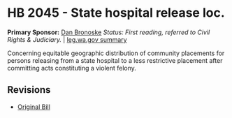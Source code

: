 # HB 2045 - State hospital release loc.
**Primary Sponsor:** [Dan Bronoske](/person/leg/dan.bronoske.md)
*Status: First reading, referred to Civil Rights & Judiciary.* | [leg.wa.gov summary](https://app.leg.wa.gov/billsummary?BillNumber=2045&Year=2021)

Concerning equitable geographic distribution of community placements for persons releasing from a state hospital to a less restrictive placement after committing acts constituting a violent felony.

## Revisions
* [Original Bill](1/)
